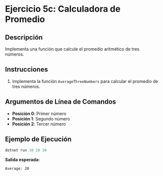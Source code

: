 # Ejercicio 5c: Calculadora de Promedio

## Descripción
Implementa una función que calcule el promedio aritmético de tres números.

## Instrucciones
1. Implementa la función `AverageThreeNumbers` para calcular el promedio de tres números.

## Argumentos de Línea de Comandos
- **Posición 0**: Primer número
- **Posición 1**: Segundo número  
- **Posición 2**: Tercer número

## Ejemplo de Ejecución

```powershell
dotnet run 10 20 30
```
**Salida esperada:**
```
Average: 20
```